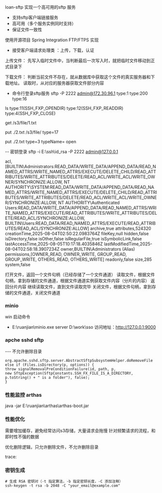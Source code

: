 loan-sftp 实现一个高可用的sftp 服务
* 支持sftp客户端链接服务
* 高可用（多个服务实例同时支持）
* 保证文件一致性


使用开源项目  Spring Integration  FTP/FTPS 实现



* 接受客户端请求处理类 ：上传，下载，认证


上传文件：
先写入临时文件中，当判断最后一次写入时，就把临时文件移动到正式目录下

下载文件：
判断当前文件不存在，就从数据库中获取这个文件的真实服务器和下载地址。
读取时，从对应的服务器获取文件部分内容


- 命令行登录sftp服务
sftp -P 2222 admin@172.30.96.1
type:1  type:200  type:16

ls
type:11(SSH_FXP_OPENDIR)  type:12(SSH_FXP_READDIR)  type:4(SSH_FXP_CLOSE)


get /s3/file/1.txt


put ./2.txt /s3/file/
type=17 

put ./2.txt
type=3 typeName= open

-- 密钥登录
sftp  -i E:\ssh\id_rsa -P 2222 admin@127.0.0.1




acl,[BUILTIN\Administrators:READ_DATA/WRITE_DATA/APPEND_DATA/READ_NAMED_ATTRS/WRITE_NAMED_ATTRS/EXECUTE/DELETE_CHILD/READ_ATTRIBUTES/WRITE_ATTRIBUTES/DELETE/READ_ACL/WRITE_ACL/WRITE_OWNER/SYNCHRONIZE:ALLOW, NT AUTHORITY\SYSTEM:READ_DATA/WRITE_DATA/APPEND_DATA/READ_NAMED_ATTRS/WRITE_NAMED_ATTRS/EXECUTE/DELETE_CHILD/READ_ATTRIBUTES/WRITE_ATTRIBUTES/DELETE/READ_ACL/WRITE_ACL/WRITE_OWNER/SYNCHRONIZE:ALLOW, NT AUTHORITY\Authenticated Users:READ_DATA/WRITE_DATA/APPEND_DATA/READ_NAMED_ATTRS/WRITE_NAMED_ATTRS/EXECUTE/READ_ATTRIBUTES/WRITE_ATTRIBUTES/DELETE/READ_ACL/SYNCHRONIZE:ALLOW, BUILTIN\Users:READ_DATA/READ_NAMED_ATTRS/EXECUTE/READ_ATTRIBUTES/READ_ACL/SYNCHRONIZE:ALLOW]
archive,true
attributes,524320
creationTime,2025-08-04T02:50:22.0983764Z
fileKey,null
hidden,false
isDirectory,false
isOther,false
isRegularFile,true
isSymbolicLink,false
lastAccessTime,2025-08-05T10:17:18.4035846Z
lastModifiedTime,2025-08-04T02:58:18.3907234Z
owner,BUILTIN\Administrators (Alias)
permissions,[OWNER_READ, OWNER_WRITE, GROUP_READ, GROUP_WRITE, OTHERS_READ, OTHERS_WRITE]
readonly,false
size,285
system,false





打开文件，返回一个文件句柄（已经存储了一个文件通道）
读取文件，根据文件句柄，拿到存储的文件通道，根据文件通道实例获取文件内容（分片的内容）
返回分片内容
继续读取文件，直到文件读取完毕
关闭文件，根据文件句柄，拿到存储的文件通道，关闭文件通道




### minio
win 启动命令
* E:\ruanjian\minio.exe server  D:\work\sso
访问地址：http://127.0.0.1:9000




### apche  sshd sftp
---  不允许删除目录
```
org.apache.sshd.sftp.server.AbstractSftpSubsystemHelper.doRemoveFile
else if (Files.isDirectory(p, options)) {
throw signalRemovalPreConditionFailure(id, path, p,
new SftpException(SftpConstants.SSH_FX_FILE_IS_A_DIRECTORY, p.toString() + " is a folder"), false);
}
```


### 性能监控 arthas
java -jar E:\ruanjian\arthas\arthas-boot.jar


### 性能优化
需要增加缓存，避免经常访问s3存储，大量请求会拖慢
针对频繁请求的流程，和即时性不强的数据

优化删除逻辑，只允许删除文件，不允许删除目录

trace:

### 密钥生成
```angular2html
# 生成 RSA 密钥对（-t 指定算法，-b 指定密钥长度，-C 添加注释）
ssh-keygen -t rsa -b 2048 -C "your_email@example.com"
```



